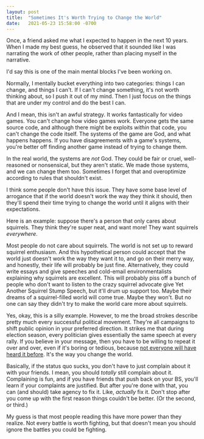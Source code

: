 ```yaml
---
layout: post
title:  "Sometimes It's Worth Trying to Change the World"
date:   2021-05-23 15:58:00 -0700
---
```


Once, a friend asked me what I expected to happen in the next 10 years.
When I made my best guess, he observed that it sounded like I was narrating the
work of other people, rather than placing myself in the narrative.

I'd say this is one of the main mental blocks I've been working on.

Normally, I mentally bucket everything into two categories: things I can change,
and things I can't. If I can't change something, it's not worth thinking
about, so I push it out of my mind. Then I just focus on the things that are
under my control and do the best I can.

And I mean, this isn't an awful strategy. It works fantastically for video games.
You can't change how video games work. Everyone gets the same source code,
and although there might be exploits *within* that code,
you can't change the code itself. The systems of the game are God, and what
happens happens. If you have disagreements with a game's systems, you're better off
finding another game instead of trying to change them.

In the real world, the systems are *not* God.
They could be fair or cruel, well-reasoned or nonsensical, but they aren't static.
We made those systems, and we can change them too. Sometimes I forget that and
overoptimize according to rules that shouldn't exist.

I think some people don't have this issue. They have some base level of arrogance that
if the world doesn't work the way they think it should, then they'll spend their
time trying to change the world until it aligns with their expectations.

Here is an example: suppose there's a person that only cares about squirrels. They
think they're super neat, and want more! They want squirrels
*everywhere*.

Most people do not care about squirrels. The world is not set up to reward squirrel
enthusiasm. And this hypothetical person could accept that the world just doesn't work the
way they want it to, and go on their merry way, and honestly,
their life will probably be just fine. Alternatively, they could
write essays and give speeches and cold-email environmentalists
explaining why squirrels are excellent. This will probably piss off a bunch of people
who don't want to listen to the crazy squirrel advocate give Yet Another Squirrel Stump Speech, but it'll drum up
support too. Maybe their dreams of a squirrel-filled world will come true. Maybe they
won't. But no one can say they didn't try to make the world care more about
squirrels.

Yes, okay, this is a silly example. However, to me the broad strokes describe pretty
much every successful political movement. They're all campaigns to shift public opinion
in your preferred direction. It strikes me that during election season, every politician
gives essentially the same speech at every rally. If you believe in your message, then
you have to be willing to repeat it over and over, even if it's boring or tedious, because
[not everyone will have heard it before](https://xkcd.com/1053/). It's the way you change
the world.

Basically, if the status quo sucks, you don't have to just complain about it
with your friends. I mean, you should *totally* still complain about it. Complaining
is fun, and if you have friends that push back on your BS, you'll learn if your
complaints are justified.
But after you're done with that, you can (and should) take agency to fix it. Like,
*actually* fix it. Don't stop after you come up with the first reason things couldn't
be better. (Or the second, or third.)

My guess is that most people reading this have more power than they realize.
Not every battle is worth fighting, but that doesn't mean you should ignore the battles
you could be fighting.
